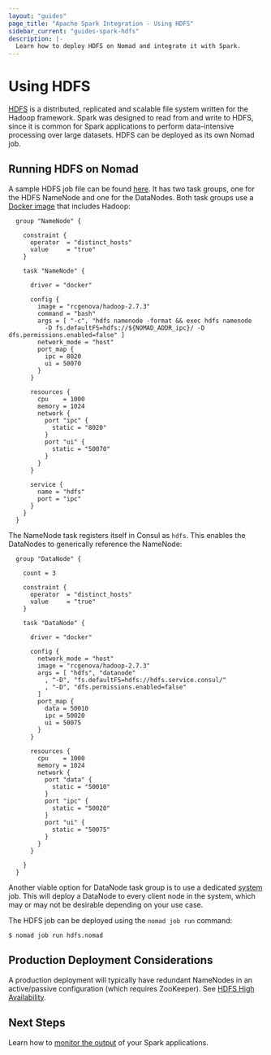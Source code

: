 ```yaml
---
layout: "guides"
page_title: "Apache Spark Integration - Using HDFS"
sidebar_current: "guides-spark-hdfs"
description: |-
  Learn how to deploy HDFS on Nomad and integrate it with Spark.
---
```


# Using HDFS

[HDFS](https://en.wikipedia.org/wiki/Apache_Hadoop#Hadoop_distributed_file_system) 
is a distributed, replicated and scalable file system written for the Hadoop 
framework. Spark was designed to read from and write to HDFS, since it is 
common for Spark applications to perform data-intensive processing over large 
datasets. HDFS can be deployed as its own Nomad job.

## Running HDFS on Nomad

A sample HDFS job file can be found [here](https://github.com/hashicorp/nomad/blob/master/terraform/examples/spark/hdfs.nomad).
It has two task groups, one for the HDFS NameNode and one for the 
DataNodes. Both task groups use a [Docker image](https://github.com/hashicorp/nomad/tree/master/terraform/examples/spark/docker/hdfs) that includes Hadoop:

```hcl
  group "NameNode" {

    constraint {
      operator  = "distinct_hosts"
      value     = "true"
    }

    task "NameNode" {

      driver = "docker"

      config {
        image = "rcgenova/hadoop-2.7.3"
        command = "bash"
        args = [ "-c", "hdfs namenode -format && exec hdfs namenode 
          -D fs.defaultFS=hdfs://${NOMAD_ADDR_ipc}/ -D dfs.permissions.enabled=false" ]
        network_mode = "host"
        port_map {
          ipc = 8020
          ui = 50070
        }
      }

      resources {
        cpu    = 1000
        memory = 1024
        network {
          port "ipc" {
            static = "8020"
          }
          port "ui" {
            static = "50070"
          }
        }
      }

      service {
        name = "hdfs"
        port = "ipc"
      }
    }
  }
```

The NameNode task registers itself in Consul as `hdfs`. This enables the 
DataNodes to generically reference the NameNode:

```hcl
  group "DataNode" {

    count = 3

    constraint {
      operator  = "distinct_hosts"
      value     = "true"
    }
    
    task "DataNode" {

      driver = "docker"

      config {
        network_mode = "host"
        image = "rcgenova/hadoop-2.7.3"
        args = [ "hdfs", "datanode"
          , "-D", "fs.defaultFS=hdfs://hdfs.service.consul/"
          , "-D", "dfs.permissions.enabled=false"
        ]
        port_map {
          data = 50010
          ipc = 50020
          ui = 50075
        }
      }

      resources {
        cpu    = 1000
        memory = 1024
        network {
          port "data" {
            static = "50010"
          }
          port "ipc" {
            static = "50020"
          }
          port "ui" {
            static = "50075"
          }
        }
      }

    }
  }
```

Another viable option for DataNode task group is to use a dedicated 
[system](/docs/schedulers.html#system) job. 
This will deploy a DataNode to every client node in the system, which may or may 
not be desirable depending on your use case. 

The HDFS job can be deployed using the `nomad job run` command:

```shell
$ nomad job run hdfs.nomad
```

## Production Deployment Considerations

A production deployment will typically have redundant NameNodes in an 
active/passive configuration (which requires ZooKeeper). See [HDFS High 
Availability](https://hadoop.apache.org/docs/stable/hadoop-project-dist/hadoop-hdfs/HDFSHighAvailabilityWithNFS.html).

## Next Steps

Learn how to [monitor the output](/guides/spark/monitoring.html) of your 
Spark applications.
